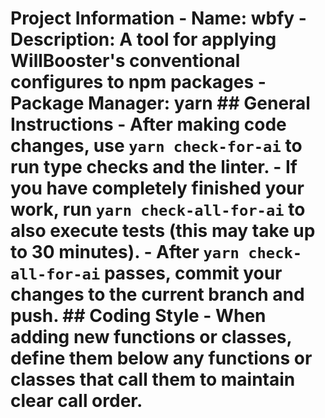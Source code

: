 # Project Information - Name: wbfy - Description: A tool for applying WillBooster's conventional configures to npm packages - Package Manager: yarn ## General Instructions - After making code changes, use `yarn check-for-ai` to run type checks and the linter. - If you have completely finished your work, run `yarn check-all-for-ai` to also execute tests (this may take up to 30 minutes). - After `yarn check-all-for-ai` passes, commit your changes to the current branch and push. ## Coding Style - When adding new functions or classes, define them below any functions or classes that call them to maintain clear call order.
